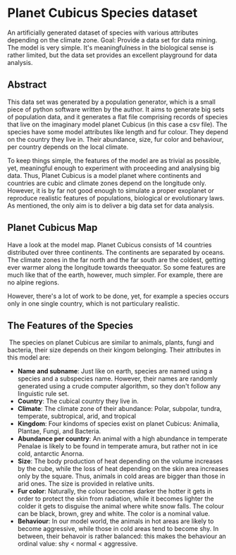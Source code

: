 # Planet Cubicus Species dataset
An artificially generated dataset of species with various attributes depending on the climate zone. Goal: Provide a data set for data mining. The model is very simple. It's meaningfulness in the biological sense is rather limited, but the data set provides an excellent playground for data analysis. 

## Abstract
This data set was generated by a population generator, which is a small piece of python software written by the author. It  aims to generate big sets of population data, and it generates a flat file comprising records of species that live on the imaginary model planet Cubicus (in this case a csv file). The species have some model attributes like length and fur colour. They depend on the country they live in. Their abundance, size, fur color and behaviour, per country depends on the local climate. 

To keep things simple, the features of the model are as trivial as possible, yet, meaningful enough to experiment with proceeding and analysing big data. Thus, Planet Cubicus is a model planet where continents and countries are cubic and climate zones depend on the longitude only. However, it is by far not good enough to simulate a proper exoplanet or reproduce realistic features of populations, biological or evolutionary laws. As mentioned, the only aim is to deliver a big data set for data analysis.

## Planet Cubicus Map

Have a look at the model map. Planet Cubicus consists of 14 countries distributed over three continents. The continents are separated by oceans. The climate zones in the far north and the far south are the coldest, getting ever warmer along the longitude towards theequator. So some features are much like that of the earth, however, much simpler. For example, there are no alpine regions.

However, there's a lot of work to be done, yet, for example a species occurs only in one single country, which is not particulary realistic.
​
## The Features of the Species
​
The species on planet Cubicus are similar to animals, plants, fungi and bacteria, their size depends on their kingom belonging. Their attributes in this model are:
​
* __Name and subname__: Just like on earth, species are named using a species and a subspecies name. However, their names are randomly generated using a crude computer algorithm, so they don't follow any linguistic rule set.
* __Country__: The cubical country they live in.
* __Climate__: The climate zone of their abundance: Polar, subpolar, tundra, temperate, subtropical, arid, and tropical
* __Kingdom__: Four kindoms of species exist on planet Cubicus: Animalia, Plantae, Fungi, and Bacteria.  
* __Abundance per country__: An animal with a high abundance in temperate Penalae is likely to be found in temperate amura, but rather not in ice cold, antarctic Anorna.
* __Size__: The body production of heat depending on the volume increases by the cube, while the loss of heat depending on the skin area increases only by the square. Thus, animals in cold areas are bigger than those in arid ones. The size is provided in relative units.
* __Fur color__: Naturally, the colour becomes darker the hotter it gets in order to protect the skin from radiation, while it becomes lighter the colder it gets to disguise the animal where white snow falls. The colour can be black, brown, grey and white. The color is a nominal value.
* __Behaviour__: In our model world, the animals in hot areas are likely to become aggressive, while those in cold areas tend to become shy. In between, their behavoir is rather balanced: this makes the behaviour an ordinal value: shy < normal < aggressive.

